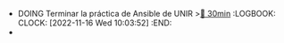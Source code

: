 - DOING Terminar la práctica de Ansible de UNIR >[🍅 30min](#agenda-pomo://?t=f-1668589609368-1800)
  :LOGBOOK:
  CLOCK: [2022-11-16 Wed 10:03:52]
  :END:
-